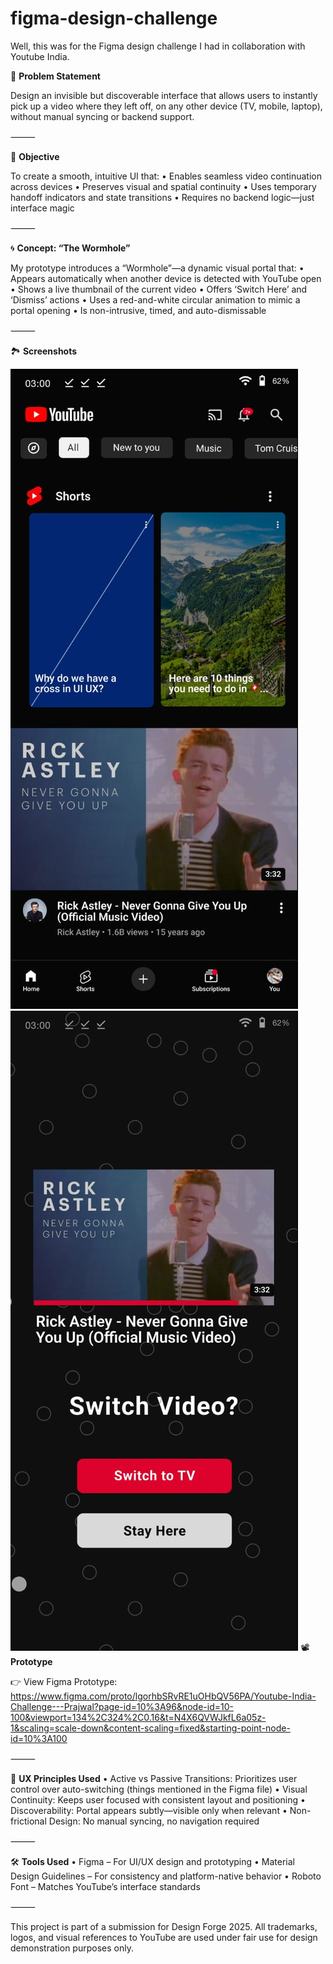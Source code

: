 # figma-design-challenge
Well, this was for the Figma design challenge I had in collaboration with Youtube India.

📌 **Problem Statement**

Design an invisible but discoverable interface that allows users to instantly pick up a video where they left off, on any other device (TV, mobile, laptop), without manual syncing or backend support.

⸻

🎯 **Objective**

To create a smooth, intuitive UI that:
	•	Enables seamless video continuation across devices
	•	Preserves visual and spatial continuity
	•	Uses temporary handoff indicators and state transitions
	•	Requires no backend logic—just interface magic

⸻

🌀 **Concept: “The Wormhole”**

My prototype introduces a “Wormhole”—a dynamic visual portal that:
	•	Appears automatically when another device is detected with YouTube open
	•	Shows a live thumbnail of the current video
	•	Offers ‘Switch Here’ and ‘Dismiss’ actions
	•	Uses a red-and-white circular animation to mimic a portal opening
	•	Is non-intrusive, timed, and auto-dismissable

⸻

🏞️ **Screenshots**

![Alt text](IMG/01.jpeg)
![Alt text](IMG/02.jpeg)
📽️ **Prototype**

👉 View Figma Prototype: https://www.figma.com/proto/lgorhbSRvRE1uOHbQV56PA/Youtube-India-Challenge---Prajwal?page-id=10%3A96&node-id=10-100&viewport=134%2C324%2C0.16&t=N4X6QVWJkfL6a05z-1&scaling=scale-down&content-scaling=fixed&starting-point-node-id=10%3A100

⸻

🧠 **UX Principles Used**
	•	Active vs Passive Transitions: Prioritizes user control over auto-switching (things mentioned in the Figma file)
	•	Visual Continuity: Keeps user focused with consistent layout and positioning
	•	Discoverability: Portal appears subtly—visible only when relevant
	•	Non-frictional Design: No manual syncing, no navigation required

⸻

🛠️ **Tools Used**
	•	Figma – For UI/UX design and prototyping
	•	Material Design Guidelines – For consistency and platform-native behavior
	•	Roboto Font – Matches YouTube’s interface standards

⸻

This project is part of a submission for Design Forge 2025.
All trademarks, logos, and visual references to YouTube are used under fair use for design demonstration purposes only.

